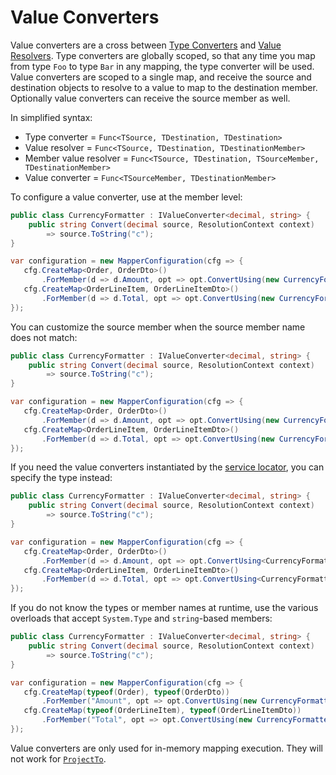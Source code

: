 # Value Converters

Value converters are a cross between [Type Converters](Custom-type-converters.md) and [Value Resolvers](Custom-value-resolvers.md). Type converters are globally scoped, so that any time you map from type `Foo` to type `Bar` in any mapping, the type converter will be used. Value converters are scoped to a single map, and receive the source and destination objects to resolve to a value to map to the destination member. Optionally value converters can receive the source member as well.

In simplified syntax:

 - Type converter = `Func<TSource, TDestination, TDestination>`
 - Value resolver = `Func<TSource, TDestination, TDestinationMember>`
 - Member value resolver = `Func<TSource, TDestination, TSourceMember, TDestinationMember>`
 - Value converter = `Func<TSourceMember, TDestinationMember>`

 To configure a value converter, use at the member level:

 ```c#
 public class CurrencyFormatter : IValueConverter<decimal, string> {
     public string Convert(decimal source, ResolutionContext context)
         => source.ToString("c");
 }

 var configuration = new MapperConfiguration(cfg => {
    cfg.CreateMap<Order, OrderDto>()
        .ForMember(d => d.Amount, opt => opt.ConvertUsing(new CurrencyFormatter()));
    cfg.CreateMap<OrderLineItem, OrderLineItemDto>()
        .ForMember(d => d.Total, opt => opt.ConvertUsing(new CurrencyFormatter()));
 });
 ```

You can customize the source member when the source member name does not match:

 ```c#
 public class CurrencyFormatter : IValueConverter<decimal, string> {
     public string Convert(decimal source, ResolutionContext context)
         => source.ToString("c");
 }

 var configuration = new MapperConfiguration(cfg => {
    cfg.CreateMap<Order, OrderDto>()
        .ForMember(d => d.Amount, opt => opt.ConvertUsing(new CurrencyFormatter(), src => src.OrderAmount));
    cfg.CreateMap<OrderLineItem, OrderLineItemDto>()
        .ForMember(d => d.Total, opt => opt.ConvertUsing(new CurrencyFormatter(), src => src.LITotal));
 });
 ```

If you need the value converters instantiated by the [service locator](Dependency-injection.md), you can specify the type instead:

 ```c#
 public class CurrencyFormatter : IValueConverter<decimal, string> {
     public string Convert(decimal source, ResolutionContext context)
         => source.ToString("c");
 }

 var configuration = new MapperConfiguration(cfg => {
    cfg.CreateMap<Order, OrderDto>()
        .ForMember(d => d.Amount, opt => opt.ConvertUsing<CurrencyFormatter, decimal>());
    cfg.CreateMap<OrderLineItem, OrderLineItemDto>()
        .ForMember(d => d.Total, opt => opt.ConvertUsing<CurrencyFormatter, decimal>());
 });
 ```

If you do not know the types or member names at runtime, use the various overloads that accept `System.Type` and `string`-based members:

 ```c#
 public class CurrencyFormatter : IValueConverter<decimal, string> {
     public string Convert(decimal source, ResolutionContext context)
         => source.ToString("c");
 }

 var configuration = new MapperConfiguration(cfg => {
    cfg.CreateMap(typeof(Order), typeof(OrderDto))
        .ForMember("Amount", opt => opt.ConvertUsing(new CurrencyFormatter(), "OrderAmount"));
    cfg.CreateMap(typeof(OrderLineItem), typeof(OrderLineItemDto))
        .ForMember("Total", opt => opt.ConvertUsing(new CurrencyFormatter(), "LITotal"));
 });
 ```

 Value converters are only used for in-memory mapping execution. They will not work for [`ProjectTo`](Queryable-Extensions.md).
